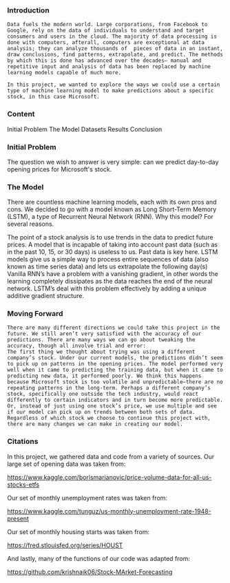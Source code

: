 ### Introduction

	Data fuels the modern world. Large corporations, from Facebook to Google, rely on the data of individuals to understand and target consumers and users in the cloud. The majority of data processing is done with computers, afterall, computers are exceptional at data analysis; they can analyze thousands of  pieces of data in an instant, draw conclusions, find patterns, extrapolate, and predict. The methods by which this is done has advanced over the decades— manual and repetitive input and analysis of data has been replaced by machine learning models capable of much more. 

	In this project, we wanted to explore the ways we could use a certain type of machine learning model to make predictions about a specific stock, in this case Microsoft. 

### Content
Initial Problem 
The Model 
Datasets
Results 
Conclusion
### Initial Problem

The question we wish to answer is very simple: can we predict day-to-day opening prices for Microsoft's stock. 

### The Model

There are countless machine learning models, each with its own pros and cons. We decided to go with a model known as Long Short-Term Memory (LSTM), a type of Recurrent Neural Network (RNN). Why this model? For several reasons.

The point of a stock analysis is to use trends in the data to predict future prices. A model that is incapable of taking into account past data (such as in the past 10, 15, or 30 days) is useless to us. Past data is key here. 
LSTM models give us a simple way to process entire sequences of data (also known as time series data) and lets us extrapolate the following day(s)
Vanilla RNN’s have a problem with a vanishing gradient, in other words the learning completely dissipates as the data reaches the end of the neural network. LSTM’s deal with this problem effectively by adding a unique additive gradient structure. 

### Moving Forward
	There are many different directions we could take this project in the future. We still aren’t very satisfied with the accuracy of our predictions. There are many ways we can go about tweaking the accuracy, though all involve trial and error:
	The first thing we thought about trying was using a different company’s stock. Under our current models, the predictions didn’t seem to pick up on patterns in the opening prices. The model performed very well when it came to predicting the training data, but when it came to predicting new data, it performed poorly. We think this happens because Microsoft stock is too volatile and unpredictable—there are no repeating patterns in the long-term. Perhaps a different company’s stock, specifically one outside the tech industry, would react differently to certain indicators and in turn become more predictable. Or, instead of just using one stock’s price, we use multiple and see if our model can pick up on trends between both sets of data.
	Regardless of which stock we choose to continue this project with, there are many changes we can make in creating our model.  


### Citations

In this project, we gathered data and code from a variety of sources. Our large set of opening data was taken from:

https://www.kaggle.com/borismarjanovic/price-volume-data-for-all-us-stocks-etfs

Our set of monthly unemployment rates was taken from:

https://www.kaggle.com/tunguz/us-monthly-unemployment-rate-1948-present

Our set of monthly housing starts was taken from:

https://fred.stlouisfed.org/series/HOUST

And lastly, many of the functions of our code was adapted from:

https://github.com/krishnaik06/Stock-MArket-Forecasting

